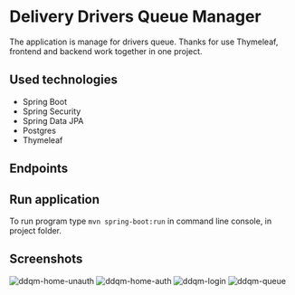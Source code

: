 # Delivery Drivers Queue Manager
The application is manage for drivers queue. Thanks for use Thymeleaf, frontend and backend work together in one project.
## Used technologies
- Spring Boot
- Spring Security
- Spring Data JPA
- Postgres
- Thymeleaf
## Endpoints

## Run application
To run program type ```mvn spring-boot:run``` in command line console, in project folder.
## Screenshots
![ddqm-home-unauth](https://user-images.githubusercontent.com/55816545/147671879-12f1a169-1f12-4571-94dc-21ab00ea6710.jpg)
![ddqm-home-auth](https://user-images.githubusercontent.com/55816545/147671890-923409aa-9b69-415c-b246-d02a7198731a.jpg)
![ddqm-login](https://user-images.githubusercontent.com/55816545/147671902-59af7fe5-4f36-4bf4-bc1e-e8659915ac18.jpg)
![ddqm-queue](https://user-images.githubusercontent.com/55816545/147671921-5b429b1f-a180-49e4-b148-eba8418463c7.jpg)
